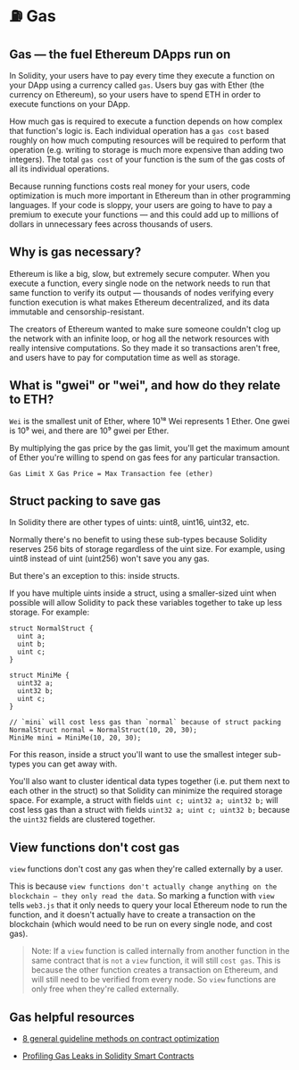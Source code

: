 # ⛽ Gas


## Gas — the fuel Ethereum DApps run on
In Solidity, your users have to pay every time they execute a function on your DApp using a currency called `gas`. Users buy gas with Ether (the currency on Ethereum), so your users have to spend ETH in order to execute functions on your DApp.

How much gas is required to execute a function depends on how complex that function's logic is. Each individual operation has a `gas cost` based roughly on how much computing resources will be required to perform that operation (e.g. writing to storage is much more expensive than adding two integers).
The total `gas cost` of your function is the sum of the gas costs of all its individual operations.

Because running functions costs real money for your users, code optimization is much more important in Ethereum than in other programming languages. If your code is sloppy, your users are going to have to pay a premium to execute your functions — and this could add up to millions of dollars in unnecessary fees across thousands of users.

## Why is gas necessary?
Ethereum is like a big, slow, but extremely secure computer. When you execute a function, every single node on the network needs to run that same function to verify its output — thousands of nodes verifying every function execution is what makes Ethereum decentralized, and its data immutable and censorship-resistant.

The creators of Ethereum wanted to make sure someone couldn't clog up the network with an infinite loop, or hog all the network resources with really intensive computations. So they made it so transactions aren't free, and users have to pay for computation time as well as storage.

## What is "gwei" or "wei", and how do they relate to ETH?
`Wei` is the smallest unit of Ether, where 10¹⁸ Wei represents 1 Ether. One gwei is 10⁹ wei, and there are 10⁹ gwei per Ether.

By multiplying the gas price by the gas limit, you'll get the maximum amount of Ether you're willing to spend on gas fees for any particular transaction.

```shell
Gas Limit X Gas Price = Max Transaction fee (ether)
```

## Struct packing to save gas
In Solidity there are other types of uints: uint8, uint16, uint32, etc.

Normally there's no benefit to using these sub-types because Solidity reserves 256 bits of storage regardless of the uint size. For example, using uint8 instead of uint (uint256) won't save you any gas.

But there's an exception to this: inside structs.

If you have multiple uints inside a struct, using a smaller-sized uint when possible will allow Solidity to pack these variables together to take up less storage. For example:

```shell
struct NormalStruct {
  uint a;
  uint b;
  uint c;
}

struct MiniMe {
  uint32 a;
  uint32 b;
  uint c;
}

// `mini` will cost less gas than `normal` because of struct packing
NormalStruct normal = NormalStruct(10, 20, 30);
MiniMe mini = MiniMe(10, 20, 30); 
```

For this reason, inside a struct you'll want to use the smallest integer sub-types you can get away with.

You'll also want to cluster identical data types together (i.e. put them next to each other in the struct) so that Solidity can minimize the required storage space. For example, a struct with fields `uint c; uint32 a; uint32 b;` will cost less gas than a struct with fields `uint32 a; uint c; uint32 b;` because the `uint32` fields are clustered together.

## View functions don't cost gas
`view` functions don't cost any gas when they're called externally by a user.

This is because `view functions don't actually change anything on the blockchain – they only read the data`. So marking a function with `view` tells `web3.js` that it only needs to query your local Ethereum node to run the function, and it doesn't actually have to create a transaction on the blockchain (which would need to be run on every single node, and cost gas).

> Note: If a `view` function is called internally from another function in the same contract that is `not` a `view` function, it will still `cost gas`. This is because the other function creates a transaction on Ethereum, and will still need to be verified from every node. 
So `view` functions are only free when they're called externally.

##  Gas helpful resources

- [8 general guideline methods on contract optimization](https://medium.com/coinmonks/8-ways-of-reducing-the-gas-consumption-of-your-smart-contracts-9a506b339c0a)

- [Profiling Gas Leaks in Solidity Smart Contracts](https://arxiv.org/pdf/2008.05449.pdf)

